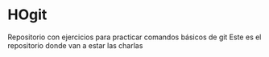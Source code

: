 # HOgit
Repositorio con ejercicios para practicar comandos básicos de git
Este es el repositorio donde van a estar las charlas
